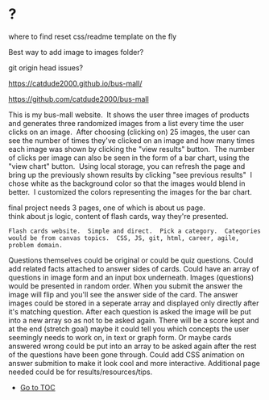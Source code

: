 # ?

where to find reset css/readme template on the fly

Best way to add image to images folder?

git origin head issues?



https://catdude2000.github.io/bus-mall/

https://github.com/catdude2000/bus-mall

This is my bus-mall website.  It shows the user three images of products and generates three randomized images from a list every time the user clicks on an image.  After choosing (clicking on) 25 images, the user can see the number of times they've clicked on an image and how many times each image was shown by clicking the "view results" button.  The number of clicks per image can also be seen in the form of a bar chart, using the "view chart" button.  Using local storage, you can refresh the page and bring up the previously shown results by clicking "see previous results"  I chose white as the background color so that the images would blend in better.  I customized the colors representing the images for the bar chart.



final project needs 3 pages, one of which is about us page.  
think about js logic, content of flash cards, way they're presented.


	Flash cards website.  Simple and direct.  Pick a category.  Categories would be from canvas topics.  CSS, JS, git, html, career, agile, problem domain.
Questions themselves could be original or could be quiz questions.
Could add related facts attached to answer sides of cards.
	Could have an array of questions in image form and an input box underneath.  Images (questions) would be presented in random order.  When you submit the answer the image will flip and you'll see the answer side of the card.
	The answer images could be stored in a seperate array and displayed only directly after it's matching question.  After each question is asked the image will be put into a new array so as not to be asked again.
	There will be a score kept and at the end (stretch goal) maybe it could tell you which concepts the user seemingly needs to work on, in text or graph form. Or maybe cards answered wrong could be put into an array to be asked again after the rest of the questions have been gone through.
Could add CSS animation on answer submition to make it look cool and more interactive.
Additional page needed could be for results/resources/tips.





- [Go to TOC](README.md)
